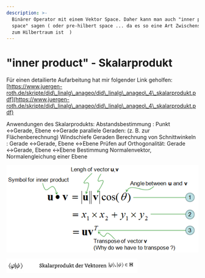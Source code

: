 ```yaml
---
description: >-
  Binärer Operator mit einem Vektor Space. Daher kann man auch "inner product
  space" sagen ( oder pre-hilbert space ... da es so eine Art Zwischenschritt
  zum Hilbertraum ist  )
---
```


# "inner product" - Skalarprodukt

Für einen detailierte Aufarbeitung hat mir folgender Link geholfen: [https://www.juergen-roth.de/skripte/did\_linalg\_anageo/did\_linalg\_anageo\_4\_skalarprodukt.pdf](https://www.juergen-roth.de/skripte/did\_linalg\_anageo/did\_linalg\_anageo\_4\_skalarprodukt.pdf)

Anwendungen des Skalarprodukts:                                                                                     Abstandsbestimmung :                                                                                                                              Punkt ↔Gerade,                                                                                                                                 Ebene ↔Gerade                                                                                                                                        parallele Geraden: (z. B. zur Flächenberechnung)                                                                                                                  Windschiefe Geraden Berechnung von Schnittwinkeln :                                                                                   Gerade ↔Gerade, Ebene ↔Ebene                                                                                                                                                                                                                                                        Prüfen auf Orthogonalität:                                                                                                                     Gerade ↔Gerade, Ebene ↔Ebene Bestimmung Normalenvektor, Normalengleichung einer Ebene

![](<../../../.gitbook/assets/grafik (6) (1).png>)

![](<../../../.gitbook/assets/grafik (3) (1).png>)
